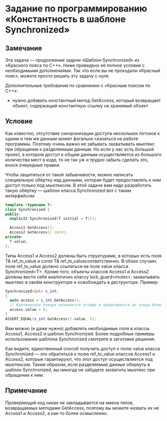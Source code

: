 # Задание по программированию «Константность в шаблоне Synchronized»

## Замечание

Эта задача — продолжение задачи «Шаблон Synchronized» из «Красного пояса по C++». Ниже приведено её полное условие с необходимыми дополнениями. Так что если вы не проходили «Красный пояс», можете просто решать эту задачу с нуля.

Дополнительные требования по сравнению с «Красным поясом по С++»:
- нужно добавить константный метод GetAccess, который возвращает объект, содержащий константную ссылку на хранимый объект

## Условие

Как известно, отсутствие синхронизации доступа нескольких потоков к одним и тем же данным может фатально сказаться на работе программы. Поэтому очень важно не забывать захватывать мьютекс при обращении к разделяемым данным. Но если у нас есть большой проект, в котором доступ к общим данным осуществляется из большого количества мест в коде, то не так уж и трудно забыть сделать это, внося очередные правки.

Чтобы защититься от такой забывчивости, можно написать специальную обёртку над данными, которая будет предоставлять к ним доступ только под мьютексом. В этой задаче вам надо разработать такую обёртку — шаблон класса Synchronized вот с таким интерфейсом:
```cpp
template <typename T>
class Synchronized {
public:
  explicit Synchronized(T initial = T());

  Access1 GetAccess();
  Access2 GetAccess() const;
private:
  T value;
};
```

Типы Access1 и Access2 должны быть структурами, в которых есть поля T& ref_to_value и const T& ref_to_valueсоответственно. В обоих случаях поле ref_to_value должно ссылаться на поле value класса Synchronized\<T\>. Кроме того, объекты классов Access1 и Access2 должны вести себя аналогично классу lock_guard\<mutex\>: захватывать мьютекс в своём конструкторе и освобождать в деструкторе. Пример:
```cpp
Synchronized<int> s_int;
{
  auto access = s_int.GetAccess();
  // Критическая секция начинается отсюда и продолжается до конца блока
  access.value = 5;
}
ASSERT_EQUAL(s_int.GetAccess().value, 5);
```

Вам можно (и даже нужно) добавлять необходимые поля в классы Access1, Access2 и шаблон Synchronized. Более подробные примеры использования шаблона Synchronized смотрите в заготовке решения.

Как видите, единственный способ получить доступ к полю value класса Synchronized<T> — это обратиться к полю ref_to_value классов Access1 и Access2, которые гарантируют, что этот доступ осуществляется под мьютексом. Таким образом, если разделяемые данные обернуть в шаблон Synchronized, вы никогда не забудете захватить мьютекс при обращении к ним.

## Примечание

Проверяющий код никак не закладывается на имена типов, возвращаемых методами GetAccess, поэтому вы можете назвать их не Access1 и Access2, а как-то более осмысленно.

